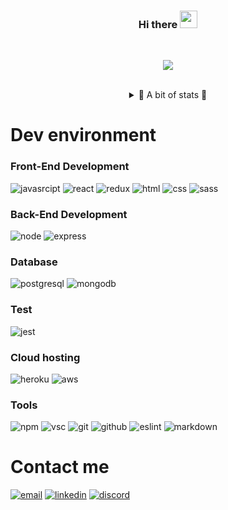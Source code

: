 <h3 align="center">
 Hi there
  <img src="https://media.giphy.com/media/hvRJCLFzcasrR4ia7z/giphy.gif" width="28">
</h3>

<br>

<p align="center">
<img src="https://readme-typing-svg.herokuapp.com/?lines=Welcome%20to%20my%20GitHub%20Page!;Here%20Laetitia;Enthousiast%20web%20and%20app%20developer;Always%20learning%20new%20things;Loving%20coding%20and%20designing;Front%20and%20Back%20sides&font=Fira%20Code&center=true&width=440&height=45&color=#58a6ffc&vCenter=true&size=22">
</p>
<br/>

<!-- https://github.com/Laetitia-Saulnier/github-readme-stats -->
<details align="center"> 
  <summary> 	&#127922; A bit of stats 	&#127922; </summary>
  <br/>
  
![Github stats](https://github-readme-stats.vercel.app/api?username=Laetitia-Saulnier&theme=dark&show_icons=true&count_private=true)
  
![Top Languages Card](https://github-readme-stats.vercel.app/api/top-langs/?username=Laetitia-Saulnier&layout=compact&theme=dark&show_icons=true)
</details>

# Dev environment

### Front-End Development

![javasrcipt](https://img.shields.io/badge/javascript-%23323330.svg?style=for-the-badge&logo=javascript&logoColor=%23F7DF1E)
![react](https://img.shields.io/badge/React-20232A?style=for-the-badge&logo=react&logoColor=61DAFB)
![redux](https://img.shields.io/badge/Redux-593D88?style=for-the-badge&logo=redux&logoColor=white)
![html](https://img.shields.io/badge/HTML5-E34F26?style=for-the-badge&logo=html5&logoColor=white)
![css](https://img.shields.io/badge/CSS3-1572B6?style=for-the-badge&logo=css3&logoColor=white)
![sass](https://img.shields.io/badge/SASS-CC6699?style=for-the-badge&logo=sass&logoColor=white)

### Back-End Development

![node](https://img.shields.io/badge/Node.js-339933?style=for-the-badge&logo=node-dot-js&logoColor=white)
![express](https://img.shields.io/badge/express.js-%23404d59.svg?style=for-the-badge&logo=express&logoColor=%2361DAFB)

### Database

![postgresql](https://img.shields.io/badge/PostgreSQL-4169E1?style=for-the-badge&logo=postgresql&logoColor=white)
![mongodb](https://img.shields.io/badge/MongoDB-47A248?style=for-the-badge&logo=mongodb&logoColor=white)

### Test
![jest](https://img.shields.io/badge/Jest-C21325?style=for-the-badge&logo=jest&logoColor=white)

### Cloud hosting
![heroku](https://img.shields.io/badge/Heroku-430098?style=for-the-badge&logo=heroku&logoColor=white)
![aws](https://img.shields.io/badge/Amazon_AWS-232F3E?style=for-the-badge&logo=amazon-aws&logoColor=white)

### Tools

![npm](https://img.shields.io/badge/NPM-%23000000.svg?style=for-the-badge&logo=npm&logoColor=white)
![vsc](https://img.shields.io/badge/Visual%20Studio%20Code-0078d7.svg?style=for-the-badge&logo=visual-studio-code&logoColor=white)
![git](https://img.shields.io/badge/git-%23F05033.svg?style=for-the-badge&logo=git&logoColor=white)
![github](https://img.shields.io/badge/GitHub-100000?style=for-the-badge&logo=github&logoColor=white)
![eslint](https://img.shields.io/badge/ESLint-4B3263?style=for-the-badge&logo=eslint&logoColor=white)
![markdown](https://img.shields.io/badge/Markdown-000000?style=for-the-badge&logo=markdown&logoColor=white)

# Contact me 

[![email](https://img.shields.io/badge/Email-D14836?style=for-the-badge&logo=Gmail&logoColor=white)](mailto:lc.saulnier@gmail.com)
[![linkedin](https://img.shields.io/badge/LinkedIn-0077B5?style=for-the-badge&logo=LinkedIn&logoColor=white)](https://www.linkedin.com/in/Laetitia-Saulnier/)
[![discord](https://img.shields.io/badge/Discord-7289DA?style=for-the-badge&logo=discord&logoColor=white)](https://discord.com/channels/@me)

